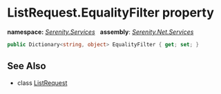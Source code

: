 # ListRequest.EqualityFilter property
**namespace:** *[Serenity.Services](../../README.md#serenity.services-namespace)*   **assembly**: *[Serenity.Net.Services](../../README.md)*

```csharp
public Dictionary<string, object> EqualityFilter { get; set; }
```

## See Also

* class [ListRequest](../ListRequest.md)